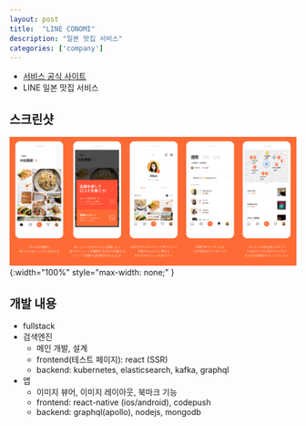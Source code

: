 ```yaml
---
layout: post
title:  "LINE CONOMI"
description: "일본 맛집 서비스"
categories: ['company']
---
```

- [서비스 공식 사이트](https://conomi.line.me/)
- LINE 일본 맛집 서비스

## 스크린샷
![conomi](/assets/image/conomi/conomi.png){:width="100%" style="max-width: none;" }

## 개발 내용
- fullstack
- 검색엔진
  - 메인 개발, 설계
  - frontend(테스트 페이지): react (SSR)
  - backend: kubernetes, elasticsearch, kafka, graphql
- 앱
  - 이미지 뷰어, 이미지 레이아웃, 북마크 기능
  - frontend: react-native (ios/android), codepush
  - backend: graphql(apollo), nodejs, mongodb